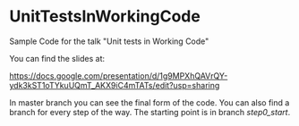 # UnitTestsInWorkingCode
Sample Code for the talk "Unit tests in Working Code"

You can find the slides at:

https://docs.google.com/presentation/d/1g9MPXhQAVrQY-ydk3kST1oTYkuUQmT_AKX9iC4mTATs/edit?usp=sharing

In master branch you can see the final form of the code. You can also find a branch for every step of the way. The starting point is in branch *step0_start*. 
